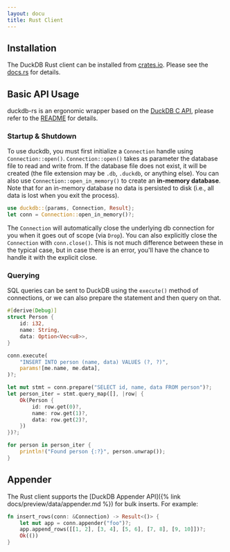 ```yaml
---
layout: docu
title: Rust Client
---
```


## Installation

The DuckDB Rust client can be installed from [crates.io](https://crates.io/crates/duckdb). Please see the [docs.rs](http://docs.rs/duckdb) for details.

## Basic API Usage

duckdb-rs is an ergonomic wrapper based on the [DuckDB C API](https://github.com/duckdb/duckdb/blob/main/src/include/duckdb.h), please refer to the [README](https://github.com/duckdb/duckdb-rs) for details.

### Startup & Shutdown

To use duckdb, you must first initialize a `Connection` handle using `Connection::open()`. `Connection::open()` takes as parameter the database file to read and write from. If the database file does not exist, it will be created (the file extension may be `.db`, `.duckdb`, or anything else). You can also use `Connection::open_in_memory()` to create an **in-memory database**. Note that for an in-memory database no data is persisted to disk (i.e., all data is lost when you exit the process).

```rust
use duckdb::{params, Connection, Result};
let conn = Connection::open_in_memory()?;
```

The `Connection` will automatically close the underlying db connection for you when it goes out of scope (via `Drop`). You can also explicitly close the `Connection` with `conn.close()`. This is not much difference between these in the typical case, but in case there is an error, you'll have the chance to handle it with the explicit close.

### Querying

SQL queries can be sent to DuckDB using the `execute()` method of connections, or we can also prepare the statement and then query on that.

```rust
#[derive(Debug)]
struct Person {
    id: i32,
    name: String,
    data: Option<Vec<u8>>,
}

conn.execute(
    "INSERT INTO person (name, data) VALUES (?, ?)",
    params![me.name, me.data],
)?;

let mut stmt = conn.prepare("SELECT id, name, data FROM person")?;
let person_iter = stmt.query_map([], |row| {
    Ok(Person {
        id: row.get(0)?,
        name: row.get(1)?,
        data: row.get(2)?,
    })
})?;

for person in person_iter {
    println!("Found person {:?}", person.unwrap());
}
```

## Appender

The Rust client supports the [DuckDB Appender API]({% link docs/preview/data/appender.md %}) for bulk inserts. For example:

```rust
fn insert_rows(conn: &Connection) -> Result<()> {
    let mut app = conn.appender("foo")?;
    app.append_rows([[1, 2], [3, 4], [5, 6], [7, 8], [9, 10]])?;
    Ok(())
}
```
